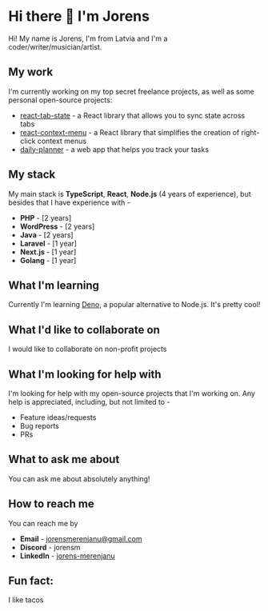 # Hi there 👋 I'm Jorens

Hi! My name is Jorens, I'm from Latvia and I'm a coder/writer/musician/artist.

## My work

I'm currently working on my top secret freelance projects, as well as some personal open-source
projects:
 * [react-tab-state](https://github.com/Printy-Studios/react-tab-state) - a React library that allows you to sync state across tabs
 * [react-context-menu](https://github.com/Printy-Studios/react-context-menu) - a React library that simplifies the creation of right-click context menus
 * [daily-planner](https://github.com/Printy-Studios/daily-planner) - a web app that helps you track your tasks

## My stack

My main stack is **TypeScript**, **React**, **Node.js** (4 years of experience), but besides that I have experience with -

  * **PHP** - [2 years]
  * **WordPress** - [2 years]
  * **Java** - [2 years]
  * **Laravel** - [1 year]
  * **Next.js** - [1 year]
  * **Golang** - [1 year]

## What I'm learning

Currently I'm learning [Deno](https://deno.com/), a popular alternative to Node.js. It's pretty cool!

## What I'd like to collaborate on

I would like to collaborate on non-profit projects

## What I'm looking for help with

I'm looking for help with my open-source projects that I'm working on. Any help is appreciated, including, but not limited to -

 * Feature ideas/requests
 * Bug reports
 * PRs

## What to ask me about

You can ask me about absolutely anything!

## How to reach me

You can reach me by 
  * **Email** - [jorensmerenjanu@gmail.com](mailto:jorensmerenjanu@gmail.com)
  * **Discord** - jorensm
  * **LinkedIn** - [jorens-merenjanu](https://www.linkedin.com/in/jorens-merenjanu-70195b217)

## Fun fact:

I like tacos

<!--
**JorensM/JorensM** is a ✨ _special_ ✨ repository because its `README.md` (this file) appears on your GitHub profile.

Here are some ideas to get you started:

- 🔭 I’m currently working on ...
- 🌱 I’m currently learning ...
- 👯 I’m looking to collaborate on ...
- 🤔 I’m looking for help with ...
- 💬 Ask me about ...
- 📫 How to reach me: ...
- 😄 Pronouns: ...
- ⚡ Fun fact: ...
-->
